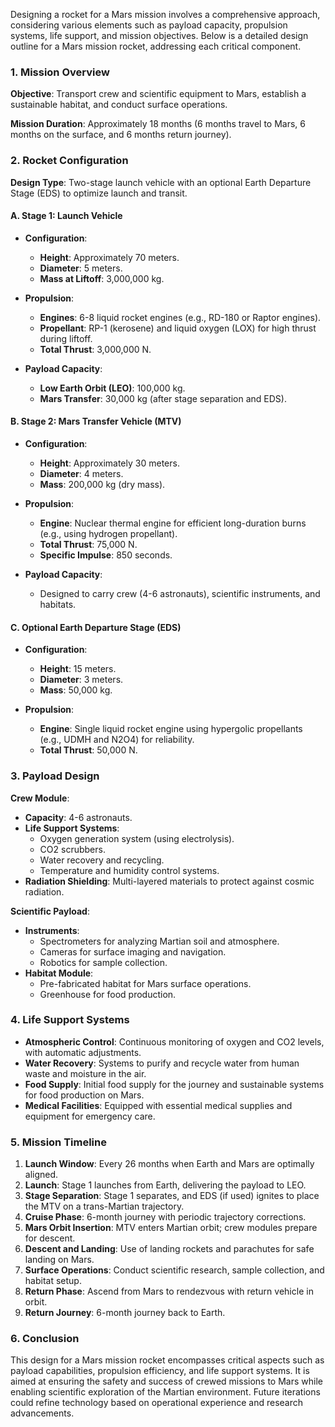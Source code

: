 Designing a rocket for a Mars mission involves a comprehensive approach, considering various elements such as payload capacity, propulsion systems, life support, and mission objectives. Below is a detailed design outline for a Mars mission rocket, addressing each critical component.

### 1. Mission Overview

**Objective**: Transport crew and scientific equipment to Mars, establish a sustainable habitat, and conduct surface operations.

**Mission Duration**: Approximately 18 months (6 months travel to Mars, 6 months on the surface, and 6 months return journey).

### 2. Rocket Configuration

**Design Type**: Two-stage launch vehicle with an optional Earth Departure Stage (EDS) to optimize launch and transit.

#### A. Stage 1: Launch Vehicle

- **Configuration**:  
  - **Height**: Approximately 70 meters.
  - **Diameter**: 5 meters.
  - **Mass at Liftoff**: 3,000,000 kg.

- **Propulsion**:  
  - **Engines**: 6-8 liquid rocket engines (e.g., RD-180 or Raptor engines).
  - **Propellant**: RP-1 (kerosene) and liquid oxygen (LOX) for high thrust during liftoff.
  - **Total Thrust**: 3,000,000 N.

- **Payload Capacity**:  
  - **Low Earth Orbit (LEO)**: 100,000 kg.
  - **Mars Transfer**: 30,000 kg (after stage separation and EDS).

#### B. Stage 2: Mars Transfer Vehicle (MTV)

- **Configuration**:  
  - **Height**: Approximately 30 meters.
  - **Diameter**: 4 meters.
  - **Mass**: 200,000 kg (dry mass).

- **Propulsion**:  
  - **Engine**: Nuclear thermal engine for efficient long-duration burns (e.g., using hydrogen propellant).
  - **Total Thrust**: 75,000 N.
  - **Specific Impulse**: 850 seconds.

- **Payload Capacity**:  
  - Designed to carry crew (4-6 astronauts), scientific instruments, and habitats.

#### C. Optional Earth Departure Stage (EDS)

- **Configuration**:  
  - **Height**: 15 meters.
  - **Diameter**: 3 meters.
  - **Mass**: 50,000 kg.

- **Propulsion**:  
  - **Engine**: Single liquid rocket engine using hypergolic propellants (e.g., UDMH and N2O4) for reliability.
  - **Total Thrust**: 50,000 N.

### 3. Payload Design

**Crew Module**:
- **Capacity**: 4-6 astronauts.
- **Life Support Systems**: 
  - Oxygen generation system (using electrolysis).
  - CO2 scrubbers.
  - Water recovery and recycling.
  - Temperature and humidity control systems.
- **Radiation Shielding**: Multi-layered materials to protect against cosmic radiation.
  
**Scientific Payload**:
- **Instruments**: 
  - Spectrometers for analyzing Martian soil and atmosphere.
  - Cameras for surface imaging and navigation.
  - Robotics for sample collection.
- **Habitat Module**:
  - Pre-fabricated habitat for Mars surface operations.
  - Greenhouse for food production.

### 4. Life Support Systems

- **Atmospheric Control**: Continuous monitoring of oxygen and CO2 levels, with automatic adjustments.
- **Water Recovery**: Systems to purify and recycle water from human waste and moisture in the air.
- **Food Supply**: Initial food supply for the journey and sustainable systems for food production on Mars.
- **Medical Facilities**: Equipped with essential medical supplies and equipment for emergency care.

### 5. Mission Timeline

1. **Launch Window**: Every 26 months when Earth and Mars are optimally aligned.
2. **Launch**: Stage 1 launches from Earth, delivering the payload to LEO.
3. **Stage Separation**: Stage 1 separates, and EDS (if used) ignites to place the MTV on a trans-Martian trajectory.
4. **Cruise Phase**: 6-month journey with periodic trajectory corrections.
5. **Mars Orbit Insertion**: MTV enters Martian orbit; crew modules prepare for descent.
6. **Descent and Landing**: Use of landing rockets and parachutes for safe landing on Mars.
7. **Surface Operations**: Conduct scientific research, sample collection, and habitat setup.
8. **Return Phase**: Ascend from Mars to rendezvous with return vehicle in orbit.
9. **Return Journey**: 6-month journey back to Earth.

### 6. Conclusion

This design for a Mars mission rocket encompasses critical aspects such as payload capabilities, propulsion efficiency, and life support systems. It is aimed at ensuring the safety and success of crewed missions to Mars while enabling scientific exploration of the Martian environment. Future iterations could refine technology based on operational experience and research advancements.